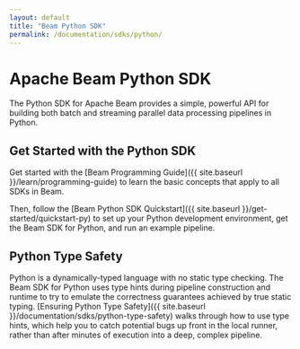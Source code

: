 ```yaml
---
layout: default
title: "Beam Python SDK"
permalink: /documentation/sdks/python/
---
```

# Apache Beam Python SDK

The Python SDK for Apache Beam provides a simple, powerful API for building both batch and streaming parallel data processing pipelines in Python.

## Get Started with the Python SDK

Get started with the [Beam Programming Guide]({{ site.baseurl }}/learn/programming-guide) to learn the basic concepts that apply to all SDKs in Beam.

Then, follow the [Beam Python SDK Quickstart]({{ site.baseurl }}/get-started/quickstart-py) to set up your Python development environment, get the Beam SDK for Python, and run an example pipeline.

## Python Type Safety

Python is a dynamically-typed language with no static type checking. The Beam SDK for Python uses type hints during pipeline construction and runtime to try to emulate the correctness guarantees achieved by true static typing. [Ensuring Python Type Safety]({{ site.baseurl }}/documentation/sdks/python-type-safety) walks through how to use type hints, which help you to catch potential bugs up front in the local runner, rather than after minutes of execution into a deep, complex pipeline.


